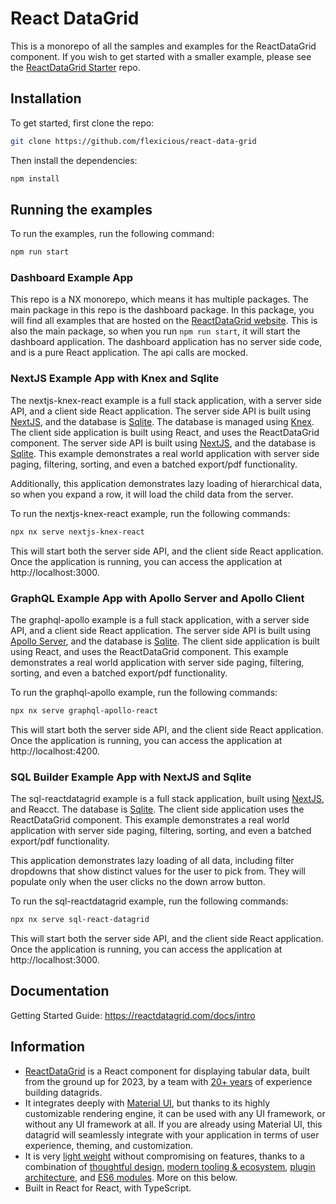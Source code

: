 # React DataGrid 

This is a monorepo of all the samples and examples for the ReactDataGrid component. If you wish to get started with a smaller example, please see the [ReactDataGrid Starter](https://github.com/flexicious/react-datagrid-cra) repo.


## Installation

To get started, first clone the repo: 

```bash
git clone https://github.com/flexicious/react-data-grid
```

Then install the dependencies:
```bash
npm install 
```

## Running the examples

To run the examples, run the following command:

```bash
npm run start
```
### Dashboard Example App
This repo is a NX monorepo, which means it has multiple packages. The main package in this repo is the dashboard package. In this package, you will find all examples that are hosted on the [ReactDataGrid website](https://reactdatagrid.com/examples/). This is also the main package, so when you run `npm run start`, it will start the dashboard application. The dashboard application has no server side code, and is a pure React application. The api calls are mocked.

### NextJS Example App with Knex and Sqlite 
The nextjs-knex-react example is a full stack application, with a server side API, and a client side React application. The server side API is built using [NextJS](https://nextjs.org/), and the database is [Sqlite](https://www.sqlite.org/index.html). The database is managed using [Knex](http://knexjs.org/). The client side application is built using React, and uses the ReactDataGrid component. The server side API is built using [NextJS](https://nextjs.org/), and the database is [Sqlite](https://www.sqlite.org/index.html). This example demonstrates a real world application with server side paging, filtering, sorting, and even a batched export/pdf functionality. 

Additionally, this application demonstrates lazy loading of hierarchical data, so when you expand a row, it will load the child data from the server.

To run the nextjs-knex-react example, run the following commands:

```bash
npx nx serve nextjs-knex-react
```

This will start both the server side API, and the client side React application. Once the application is running, you can access the application at http://localhost:3000.


### GraphQL Example App with Apollo Server and Apollo Client
The graphql-apollo example is a full stack application, with a server side API, and a client side React application. The server side API is built using [Apollo Server](https://www.apollographql.com/docs/apollo-server/), and the database is [Sqlite](https://www.sqlite.org/index.html). The client side application is built using React, and uses the ReactDataGrid component. This example demonstrates a real world application with server side paging, filtering, sorting, and even a batched export/pdf functionality.

To run the graphql-apollo example, run the following commands:

```bash
npx nx serve graphql-apollo-react
```

This will start both the server side API, and the client side React application. Once the application is running, you can access the application at http://localhost:4200.

### SQL Builder Example App with NextJS and Sqlite
The sql-reactdatagrid example is a full stack application, built using [NextJS](https://nextjs.org/), and Reacct. The database is [Sqlite](https://www.sqlite.org/index.html). The client side application uses the ReactDataGrid component. This example demonstrates a real world application with server side paging, filtering, sorting, and even a batched export/pdf functionality.

This application demonstrates lazy loading of all data, including filter dropdowns that show distinct values for the user to pick from.
They will populate only when the user clicks no the down arrow button.

To run the sql-reactdatagrid example, run the following commands:

```bash
npx nx serve sql-react-datagrid
```

This will start both the server side API, and the client side React application. Once the application is running, you can access the application at http://localhost:3000.


## Documentation
Getting Started Guide:
https://reactdatagrid.com/docs/intro
## Information


- [ReactDataGrid](https://reactdatagrid.com) is a React component for displaying tabular data, built from the ground up for 2023, by a team with [20+ years](https://reactdatagrid.com/docs/welcome#a-trip-down-the-memory-lane) of experience building datagrids.
- It integrates deeply with [Material UI](https://reactdatagrid.com/docs/welcome#material-ui-and-others), but thanks to its highly customizable rendering engine, it can be used with any UI framework, or without any UI framework at all. If you are already using Material UI, this datagrid will seamlessly integrate with your application in terms of user experience, theming, and customization.
- It is very [light weight](https://reactdatagrid.com/docs/welcome#bundle-size)  without compromising on features, thanks to a combination of [thoughtful design](https://reactdatagrid.com/docs/welcome#features),  [modern tooling & ecosystem](https://reactdatagrid.com/docs/welcome#evolution-of-webpack-tree-shaking-and-es6-modules), [plugin architecture](https://reactdatagrid.com/docs/welcome#pluggability-over-configuration), and [ES6 modules](https://reactdatagrid.com/docs/welcome#evolution-of-webpack-tree-shaking-and-es6-modules). More on this below.
- Built in React for React, with TypeScript.



